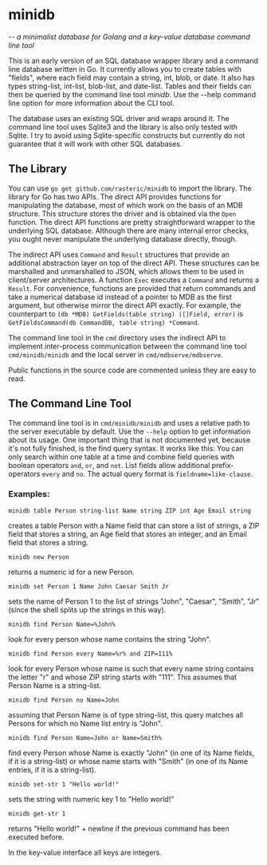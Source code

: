 # minidb
*-- a minimalist database for Golang and a key-value database command line tool*

This is an early version of an SQL database wrapper library and a command line database written in Go. It currently allows you to create tables with "fields", where each field may contain a string, int, blob, or date. It also has types string-list, int-list, blob-list, and date-list. Tables and their fields can then be queried by the command line tool _minidb_. Use the --help command line option for more information about the CLI tool.

The database uses an existing SQL driver and wraps around it. The command line tool uses Sqlite3 and the library is also only tested with Sqlite. I try to avoid using Sqlite-specific constructs but currently do not guarantee that it will work with other SQL databases.

## The Library

You can use `go get github.com/rasteric/minidb` to import the library. The library for Go has two APIs. The direct API provides functions for manipulating the database, most of which work on the basis of an MDB structure. This structure stores the driver and is obtained via the `Open` function. The direct API functions are pretty straightforward wrapper to the underlying SQL database. Although there are many internal error checks, you ought never manipulate the underlying database directly, though.

The indirect API uses `Command` and `Result` structures that provide an additional abstraction layer on top of the direct API. These structures can be marshalled and unmarshalled to JSON, which allows them to be used in client/server architectures. A function `Exec` executes a `Command` and returns a `Result`. For convenience, functions are provided that return commands and take a numerical database id instead of a pointer to MDB as the first argument, but otherwise mirror the direct API exactly. For example, the counterpart to `(db *MDB) GetFields(table string) ([]Field, error)` is `GetFieldsCommand(db CommandDB, table string) *Command`.

The command line tool in the `cmd` directory uses the indirect API to implement inter-process communication between the command line tool `cmd/minidb/minidb` and the local server in `cmd/mdbserve/mdbserve`.

Public functions in the source code are commented unless they are easy to read.

## The Command Line Tool

The command line tool is in `cmd/minidb/minidb` and uses a relative path to the server executable by default. Use the `--help` option to get information about its usage. One important thing that is not documented yet, because it's not fully finished, is the find query syntax. It works like this: You can only search within one table at a time and combine field queries with boolean operators `and`, `or`, and `not`. List fields allow additional prefix-operators `every` and `no`. The actual query format is `fieldname=like-clause`.

### Examples:

`minidb table Person string-list Name string ZIP int Age Email string`

creates a table Person with a Name field that can store a list of strings, a ZIP field that stores a string, an Age field that stores an integer, and an Email field that stores a string.

`minidb new Person`

returns a numeric id for a new Person. 

`minidb set Person 1 Name John Caesar Smith Jr`

sets the name of Person 1 to the list of strings "John", "Caesar", "Smith", "Jr" (since the shell splits up the strings in this way).

`minidb find Person Name=%John%`

look for every person whose name contains the string "John".

`minidb find Person every Name=%r% and ZIP=111%`

look for every Person whose name is such that every name string contains the letter "r" and whose ZIP string starts with "111". This assumes that Person Name is a string-list.

`minidb find Person no Name=John`

assuming that Person Name is of type string-list, this query matches all Persons for which no Name list entry is "John".

`minidb find Person Name=John or Name=Smith%`

find every Person whose Name is exactly "John" (in one of its Name fields, if it is a string-list) or whose name starts with "Smith" (in one of its Name entries, if it is a string-list).

`minidb set-str 1 "Hello world!"`

sets the string with numeric key 1 to "Hello world!"

`minidb get-str 1`

returns "Hello world!" + newline if the previous command has been executed before.

In the key-value interface all keys are integers.


